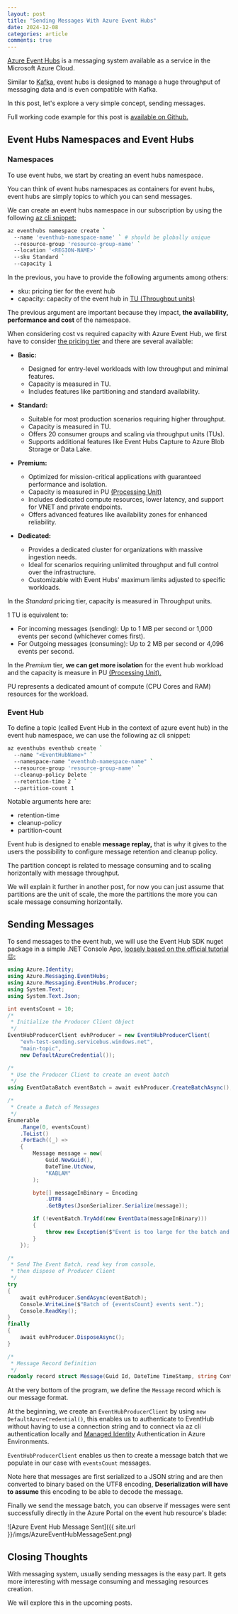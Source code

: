 ```yaml
---
layout: post
title: "Sending Messages With Azure Event Hubs"
date: 2024-12-08
categories: article
comments: true
---
```


[Azure Event Hubs](https://learn.microsoft.com/en-us/azure/event-hubs/event-hubs-about) is a messaging system available as a service in the Microsoft Azure Cloud.

Similar to [Kafka,](https://kafka.apache.org/) event hubs is designed to manage a huge throughput of messaging data and is even compatible with Kafka. 

In this post, let's explore a very simple concept, sending messages. 

Full working code example for this post is [available on Github.](https://github.com/MissaouiChedy/BlogSamples/tree/main/AzureEventHubSendingMessages)

## Event Hubs Namespaces and Event Hubs

### Namespaces
To use event hubs, we start by creating an event hubs namespace.

You can think of event hubs namespaces as containers for event hubs, event hubs are simply topics to which you can send messages.

We can create an event hubs namespace in our subscription by using the following [az cli snippet:](https://learn.microsoft.com/en-us/cli/azure/eventhubs/namespace?view=azure-cli-latest#az-eventhubs-namespace-create)
```sh
az eventhubs namespace create `
  --name 'eventhub-namespace-name' ` # should be globally unique 
  --resource-group 'resource-group-name' `
  --location '<REGION-NAME>' `
  --sku Standard `
  --capacity 1
```

In the previous, you have to provide the following arguments among others:
- sku: pricing tier for the event hub
- capacity: capacity of the event hub in [TU (Throughput units)](https://learn.microsoft.com/en-us/azure/event-hubs/event-hubs-scalability#throughput-units)

The previous argument are important because they impact, **the availability, performance and cost** of the namespace.

When considering cost vs required capacity with Azure Event Hub, we first have to consider [the pricing tier](https://learn.microsoft.com/en-us/azure/event-hubs/compare-tiers) and there are several available:
- **Basic:**
  - Designed for entry-level workloads with low throughput and minimal features.
  - Capacity is measured in TU.
  - Includes features like partitioning and standard availability.

- **Standard:**
  - Suitable for most production scenarios requiring higher throughput.
  - Capacity is measured in TU.
  - Offers 20 consumer groups and scaling via throughput units (TUs).
  - Supports additional features like Event Hubs Capture to Azure Blob Storage or Data Lake.

- **Premium:**
  - Optimized for mission-critical applications with guaranteed performance and isolation.
  - Capacity is measured in PU [(Processing Unit)](https://learn.microsoft.com/en-us/azure/event-hubs/event-hubs-scalability#processing-units)
  - Includes dedicated compute resources, lower latency, and support for VNET and private endpoints.
  - Offers advanced features like availability zones for enhanced reliability.

- **Dedicated:**
  - Provides a dedicated cluster for organizations with massive ingestion needs.
  - Ideal for scenarios requiring unlimited throughput and full control over the infrastructure.
  - Customizable with Event Hubs' maximum limits adjusted to specific workloads.

In the *Standard* pricing tier, capacity is measured in Throughput units.

1 TU is equivalent to:
- For incoming messages (sending): Up to 1 MB per second or 1,000 events per second (whichever comes first).
- For Outgoing messages (consuming): Up to 2 MB per second or 4,096 events per second.

In the *Premium* tier, **we can get more isolation** for the event hub workload and the capacity is measure in PU [(Processing Unit).](https://learn.microsoft.com/en-us/azure/event-hubs/event-hubs-scalability#processing-units)

PU represents a dedicated amount of compute (CPU Cores and RAM) resources for the workload. 

### Event Hub
To define a topic (called Event Hub in the context of azure event hub) in the event hub namespace, we can use the following az cli snippet:
```sh
az eventhubs eventhub create `
  --name "<EventHubName>" `
  --namespace-name "eventhub-namespace-name" `
  --resource-group 'resource-group-name' `
  --cleanup-policy Delete `
  --retention-time 2 `
  --partition-count 1
```

Notable arguments here are:
  - retention-time
  - cleanup-policy
  - partition-count

Event hub is designed to enable **message replay,** that is why it gives to the users the possibility to configure message retention and cleanup policy.

The partition concept is related to message consuming and to scaling horizontally with message throughput. 

We will explain it further in another post, for now you can just assume that partitions are the unit of scale, the more the partitions the more you can scale message consuming horizontally.

## Sending Messages
To send messages to the event hub, we will use the Event Hub SDK nuget package in a simple .NET Console App, [loosely based on the official tutorial😉:](https://learn.microsoft.com/en-us/azure/event-hubs/event-hubs-dotnet-standard-getstarted-send?tabs=passwordless%2Croles-azure-portal
)

```csharp
using Azure.Identity;
using Azure.Messaging.EventHubs;
using Azure.Messaging.EventHubs.Producer;
using System.Text;
using System.Text.Json;

int eventsCount = 10;
/*
 * Initialize the Producer Client Object
 */
EventHubProducerClient evhProducer = new EventHubProducerClient(
    "evh-test-sending.servicebus.windows.net",
    "main-topic",
    new DefaultAzureCredential());

/*
 * Use the Producer Client to create an event batch
 */
using EventDataBatch eventBatch = await evhProducer.CreateBatchAsync();

/*
 * Create a Batch of Messages
 */
Enumerable
    .Range(0, eventsCount)
    .ToList()
    .ForEach((_) =>
    {
        Message message = new(
            Guid.NewGuid(),
            DateTime.UtcNow,
            "KABLAM"
        );

        byte[] messageInBinary = Encoding
            .UTF8
            .GetBytes(JsonSerializer.Serialize(message));

        if (!eventBatch.TryAdd(new EventData(messageInBinary)))
        {
            throw new Exception($"Event is too large for the batch and cannot be sent.");
        }
    });

/*
 * Send The Event Batch, read key from console,
 * then dispose of Producer Client
 */
try
{
    await evhProducer.SendAsync(eventBatch);
    Console.WriteLine($"Batch of {eventsCount} events sent.");
    Console.ReadKey();
}
finally
{
    await evhProducer.DisposeAsync();
}

/*
 * Message Record Definition
 */
readonly record struct Message(Guid Id, DateTime TimeStamp, string Content) { }
```

At the very bottom of the program, we define the `Message` record which is our message format.

At the beginning, we create an `EventHubProducerClient` by using `new DefaultAzureCredential()`, this enables us to authenticate to EventHub without having to use 
a connection string and to connect via az cli authentication locally and [Managed Identity](https://learn.microsoft.com/en-us/entra/identity/managed-identities-azure-resources/overview) Authentication in Azure Environments. 

`EventHubProducerClient` enables us then to create a message batch that we populate in our case with `eventsCount` messages.

Note here that messages are first serialized to a JSON string and are then converted to binary based on the UTF8 encoding, **Deserialization will have to assume** this encoding to be able to decode the message. 

Finally we send the message batch, you can observe if messages were sent successfully directly in the Azure Portal on the event hub resource's blade:

<div class="img-container">
![Azure Event Hub Message Sent]({{ site.url }}/imgs/AzureEventHubMessageSent.png)
</div>

## Closing Thoughts

With messaging system, usually sending messages is the easy part. It gets more interesting with message consuming and messaging resources creation.

We will explore this in the upcoming posts.
